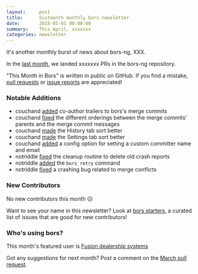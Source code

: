 ```yaml
---
layout:     post
title:      Sixteenth monthly bors newsletter
date:       2018-05-01 00:00:00
summary:    This April, xxxxxxx
categories: newsletter
---
```


It's another monthly burst of news about bors-ng,
XXX.

In the [last month](https://github.com/bors-ng/bors-ng/pulls?utf8=%E2%9C%93&q=is%3Apr%20is%3Aclosed%20closed%3A2018-04-01..2018-04-30),
we landed xxxxxxx PRs in the bors-ng repository.

"This Month in Bors" is written in public on GitHub.
If you find a mistake, [pull requests] or [issue reports] are appreciated!

[pull requests]: https://github.com/bors-ng/bors-ng.github.io/pulls
[issue reports]: https://github.com/bors-ng/bors-ng.github.io/issues


### Notable Additions

* couchand [added](https://github.com/bors-ng/bors-ng/pull/392) co-author trailers to bors's merge commits
* couchand [fixed](https://github.com/bors-ng/bors-ng/pull/393) the different orderings between the merge commits' parents and the merge commit messages
* couchand [made](https://github.com/bors-ng/bors-ng/pull/394) the History tab sort better
* couchand [made](https://github.com/bors-ng/bors-ng/pull/395) the Settings tab sort better
* couchand [added](https://github.com/bors-ng/bors-ng/pull/396) a config option for setting a custom committer name and email
* notriddle [fixed](https://github.com/bors-ng/bors-ng/pull/401) the cleanup routine to delete old crash reports
* notriddle [added](https://github.com/bors-ng/bors-ng/pull/402) the `bors retry` command
* notriddle [fixed](https://github.com/bors-ng/bors-ng/pull/404) a crashing bug related to merge conflicts

### New Contributors

No new contributors this month 😥

Want to see your name in this newsletter? Look at [bors starters](https://bors.tech/starters/), a curated list of issues that are good for new contributors!


### Who's using bors?

This month's featured user is [Fusion dealership systems](https://github.com/fusionapp/)

Got any suggestions for next month?
Post a comment on the [March pull request](https://github.com/bors-ng/bors-ng.github.io/pull/33).
